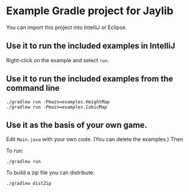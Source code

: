 # Example Gradle project for Jaylib

You can import this project into IntelliJ or Eclipse.

## Use it to run the included examples in IntelliJ

Right-click on the example and select `run`.

## Use it to run the included examples from the command line

    ./gradlew run -Pmain=examples.HeightMap
    ./gradlew run -Pmain=examples.CubicMap

## Use it as the basis of your own game.

Edit `Main.java` with your own code.  (You can delete the examples.)  Then

To run:

    ./gradlew run

To build a zip file you can distribute:

    ./gradlew distZip
